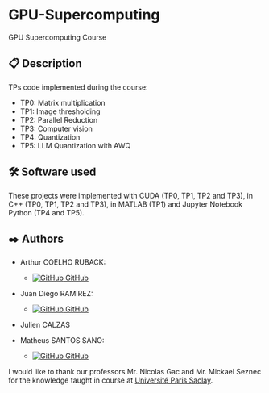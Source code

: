 # GPU-Supercomputing
GPU Supercomputing Course

## 📋 Description
TPs code implemented during the course:
- TP0: Matrix multiplication
- TP1: Image thresholding
- TP2: Parallel Reduction
- TP3: Computer vision
- TP4: Quantization
- TP5: LLM Quantization with AWQ

## 🛠️ Software used

These projects were implemented with CUDA (TP0, TP1, TP2 and TP3), in C++ (TP0, TP1, TP2 and TP3), in MATLAB (TP1) and Jupyter Notebook Python (TP4 and TP5).

## ✒️ Authors

- Arthur COELHO RUBACK:
    - [![GitHub](https://i.stack.imgur.com/tskMh.png) GitHub](https://github.com/arthur-ruback)

- Juan Diego RAMIREZ:
    - [![GitHub](https://i.stack.imgur.com/tskMh.png) GitHub](https://github.com/juaandi)

- Julien CALZAS

- Matheus SANTOS SANO:
    - [![GitHub](https://i.stack.imgur.com/tskMh.png) GitHub](https://github.com/matsano)



I would like to thank our professors Mr. Nicolas Gac and Mr. Mickael Seznec for the knowledge taught in course at [Université Paris Saclay](https://www.universite-paris-saclay.fr/).

